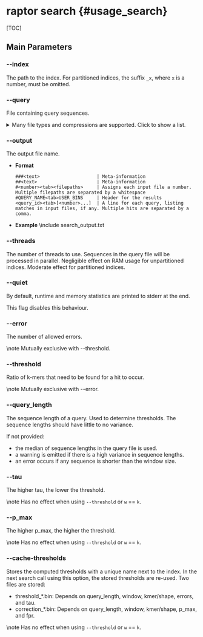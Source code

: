 # raptor search {#usage_search}

<!--
SPDX-FileCopyrightText: 2006-2024 Knut Reinert & Freie Universität Berlin
SPDX-FileCopyrightText: 2016-2024 Knut Reinert & MPI für molekulare Genetik
SPDX-License-Identifier: CC-BY-4.0
-->

[TOC]

## Main Parameters

### -​-index
The path to the index. For partitioned indices, the suffix `_x`, where `x` is a number, must be omitted.

### -​-query
File containing query sequences.

<details><summary>Many file types and compressions are supported. Click to show a list.</summary>
Supported file extensions are (possibly followed by bz2, gz, or bgzf):
  * embl
  * fasta
  * fa
  * fna
  * ffn
  * faa
  * frn
  * fas
  * fastq
  * fq
  * genbank
  * gb
  * gbk
  * sam
</details>

### -​-output
The output file name.

<div class="tabbed">

- <b class="tab-title">Format</b>
  ```
  ###<text>                     | Meta-information
  ##<text>                      | Meta-information
  #<number><tab><filepaths>     | Assigns each input file a number. Multiple filepaths are separated by a whitespace
  #QUERY_NAME<tab>USER_BINS     | Header for the results
  <query_id><tab>[<number>...]  | A line for each query, listing matches in input files, if any. Multiple hits are separated by a comma.
  ```

- <b class="tab-title">Example</b>
  \include search_output.txt

</div>

### -​-threads
The number of threads to use. Sequences in the query file will be processed in parallel.
Negligible effect on RAM usage for unpartitioned indices. Moderate effect for partitioned indices.

### -​-quiet
By default, runtime and memory statistics are printed to stderr at the end.

This flag disables this behaviour.

### -​-error
The number of allowed errors.

\note
Mutually exclusive with --threshold.

### -​-threshold
Ratio of k-mers that need to be found for a hit to occur.

\note
Mutually exclusive with --error.

### -​-query_length
The sequence length of a query. Used to determine thresholds. The sequence lengths should have little to no variance.

If not provided:
  * the median of sequence lengths in the query file is used.
  * a warning is emitted if there is a high variance in sequence lengths.
  * an error occurs if any sequence is shorter than the window size.

### -​-tau
The higher tau, the lower the threshold.

\note
Has no effect when using `--threshold` or `w` == `k`.

### -​-p_max
The higher p_max, the higher the threshold.

\note
Has no effect when using `--threshold` or `w` == `k`.

### -​-cache-thresholds
Stores the computed thresholds with a unique name next to the index. In the next search call using this
option, the stored thresholds are re-used.
Two files are stored:
  * threshold_*.bin: Depends on query_length, window, kmer/shape, errors, and tau.
  * correction_*.bin: Depends on query_length, window, kmer/shape, p_max, and fpr.

\note
Has no effect when using `--threshold` or `w` == `k`.
